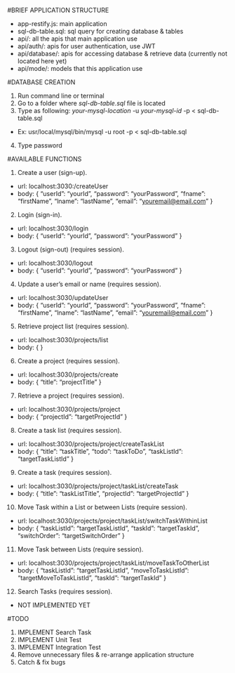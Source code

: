 #BRIEF APPLICATION STRUCTURE
* app-restify.js: main application
* sql-db-table.sql: sql query for creating database & tables
* api/: all the apis that main application use
* api/auth/: apis for user authentication, use JWT
* api/database/: apis for accessing database & retrieve data (currently not located here yet)
* api/mode/: models that this application use

#DATABASE CREATION
1. Run command line or terminal
2. Go to a folder where *sql-db-table.sql* file is located
3. Type as following: *your-mysql-location* -u *your-mysql-id*  -p < sql-db-table.sql
* Ex: usr/local/mysql/bin/mysql -u root -p < sql-db-table.sql
4. Type password

#AVAILABLE FUNCTIONS
1. Create a user (sign-up).
* url: localhost:3030:/createUser
* body: { “userId”: “yourId”, “password”: “yourPassword”, “fname”: “firstName”, “lname”: “lastName”, “email”: “youremail@email.com” }

2. Login (sign-in).
* url: localhost:3030/login
* body: { “userId”: “yourId”, “password”: “yourPassword” }

3. Logout (sign-out) (requires session).
* url: localhost:3030/logout
* body: { “userId”: “yourId”, “password”: “yourPassword” }

4. Update a user’s email or name (requires session).
* url: localhost:3030/updateUser
* body: { “userId”: “yourId”, “password”: “yourPassword”, “fname”: “firstName”, “lname”: “lastName”, “email”: “youremail@email.com” }

5. Retrieve project list (requires session).
* url: localhost:3030/projects/list
* body: {  }

6. Create a project (requires session).
* url: localhost:3030/projects/create
* body: { “title”: “projectTitle” }

7. Retrieve a project (requires session).
* url: localhost:3030/projects/project
* body: { “projectId”: “targetProjectId” }

8. Create a task list (requires session).
* url: localhost:3030/projects/project/createTaskList
* body: { “title”: “taskTitle”, “todo”: “taskToDo”, “taskListId”: “targetTaskListId” }

9. Create a task (requires session).
* url: localhost:3030/projects/project/taskList/createTask
* body: { “title”: “taskListTitle”, “projectId”: “targetProjectId” }

10. Move Task within a List or between Lists (require session).
* url: localhost:3030/projects/project/taskList/switchTaskWithinList
* body: { “taskListId”: “targetTaskListId”, “taskId”: “targetTaskId”, “switchOrder”: “targetSwitchOrder” }

11. Move Task between Lists (require session).
* url: localhost:3030/projects/project/taskList/moveTaskToOtherList
* body: { “taskListId”: “targetTaskListId”, “moveToTaskListId”: “targetMoveToTaskListId”, “taskId”: “targetTaskId” }

12. Search Tasks (requires session).
* NOT IMPLEMENTED YET

#TODO
1. IMPLEMENT Search Task
2. IMPLEMENT Unit Test
3. IMPLEMENT Integration Test
4. Remove unnecessary files & re-arrange application structure
5. Catch & fix bugs
